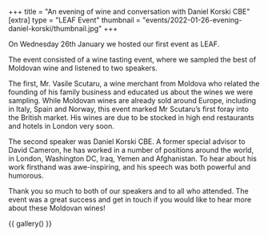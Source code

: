 +++
title = "An evening of wine and conversation with Daniel Korski CBE"
[extra]
type = "LEAF Event"
thumbnail = "events/2022-01-26-evening-daniel-korski/thumbnail.jpg"
+++

On Wednesday 26th January we hosted our first event as LEAF.

The event consisted of a wine tasting event, where we sampled the best of Moldovan wine and listened to two speakers.

<!-- more -->

The first, Mr. Vasile Scutaru, a wine merchant from Moldova who related the founding of his family business and educated us about the wines we were sampling. While Moldovan wines are already sold around Europe, including in Italy, Spain and Norway, this event marked Mr Scutaru’s first foray into the British market. His wines are due to be stocked in high end restaurants and hotels in London very soon.

The second speaker was Daniel Korski CBE. A former special advisor to David Cameron, he has worked in a number of positions around the world, in London, Washington DC, Iraq, Yemen and Afghanistan. To hear about his work firsthand was awe-inspiring, and his speech was both powerful and humorous.

Thank you so much to both of our speakers and to all who attended. The event was a great success and get in touch if you would like to hear more about these Moldovan wines!

{{ gallery() }}